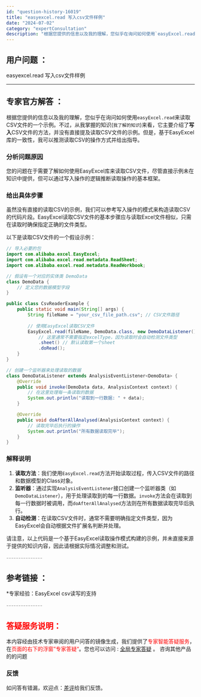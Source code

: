 ```yaml
---
id: "question-history-16019"
title: "easyexcel.read 写入csv文件样例"
date: "2024-07-02"
category: "expertConsultation"
description: "根据您提供的信息以及我的理解，您似乎在询问如何使用`easyExcel.read`来读取CSV文件的一个示例。不过，从我掌握的知识(`我了解的知识`)来看，它主要介绍了**写入**CSV文件的方法，并没有直接提及读取CSV文件的示例。但是，基于EasyExcel库的一致性，我可以推测读取CSV的操作"
---
```


## 用户问题 ： 
 easyexcel.read 写入csv文件样例  

---------------
## 专家官方解答 ：

根据您提供的信息以及我的理解，您似乎在询问如何使用`easyExcel.read`来读取CSV文件的一个示例。不过，从我掌握的知识(`我了解的知识`)来看，它主要介绍了**写入**CSV文件的方法，并没有直接提及读取CSV文件的示例。但是，基于EasyExcel库的一致性，我可以推测读取CSV的操作方式并给出指导。

### 分析问题原因

您的问题在于需要了解如何使用EasyExcel库来读取CSV文件，尽管直接示例未在知识中提供，但可以通过写入操作的逻辑推断读取操作的基本框架。

### 给出具体步骤

虽然没有直接的读取CSV的示例，我们可以参考写入操作的模式来构造读取CSV的代码片段。EasyExcel读取CSV文件的基本步骤应与读取Excel文件相似，只需在读取时确保指定正确的文件类型。

以下是读取CSV文件的一个假设示例：

```java
// 导入必要的包
import com.alibaba.excel.EasyExcel;
import com.alibaba.excel.read.metadata.ReadSheet;
import com.alibaba.excel.read.metadata.ReadWorkbook;

// 假设有一个对应的实体类 DemoData
class DemoData {
    // 定义您的数据模型字段
}

public class CsvReaderExample {
    public static void main(String[] args) {
        String fileName = "your_csv_file_path.csv"; // CSV文件路径
        
        // 使用EasyExcel读取CSV文件
        EasyExcel.read(fileName, DemoData.class, new DemoDataListener())
            // 这里通常不需要指定excelType，因为读取时会自动检测文件类型
            .sheet() // 默认读取第一个sheet
            .doRead();
    }
}

// 创建一个监听器来处理读取的数据
class DemoDataListener extends AnalysisEventListener<DemoData> {
    @Override
    public void invoke(DemoData data, AnalysisContext context) {
        // 在这里处理每一条读取的数据
        System.out.println("读取到一行数据: " + data);
    }

    @Override
    public void doAfterAllAnalysed(AnalysisContext context) {
        // 读取完毕后执行的操作
        System.out.println("所有数据读取完毕");
    }
}
```

### 解释说明

1. **读取方法**：我们使用`EasyExcel.read`方法开始读取过程，传入CSV文件的路径和数据模型的Class对象。
2. **监听器**：通过实现`AnalysisEventListener`接口创建一个监听器类（如`DemoDataListener`），用于处理读取到的每一行数据。`invoke`方法会在读取到每一行数据时被调用，而`doAfterAllAnalysed`方法则在所有数据读取完毕后执行。
3. **自动检测**：在读取CSV文件时，通常不需要明确指定文件类型，因为EasyExcel会自动根据文件扩展名判断并处理。

请注意，以上代码是一个基于EasyExcel读取操作模式构建的示例，并未直接来源于提供的知识内容，因此请根据实际情况调整和测试。


<font color="#949494">---------------</font> 


## 参考链接 ：

*专家经验：EasyExcel csv读写的支持 


 <font color="#949494">---------------</font> 
 


## <font color="#FF0000">答疑服务说明：</font> 

本内容经由技术专家审阅的用户问答的镜像生成，我们提供了<font color="#FF0000">专家智能答疑服务</font>，在<font color="#FF0000">页面的右下的浮窗”专家答疑“</font>。您也可以访问 : [全局专家答疑](https://answer.opensource.alibaba.com/docs/intro) 。 咨询其他产品的的问题

### 反馈
如问答有错漏，欢迎点：[差评](https://ai.nacos.io/user/feedbackByEnhancerGradePOJOID?enhancerGradePOJOId=16023)给我们反馈。

